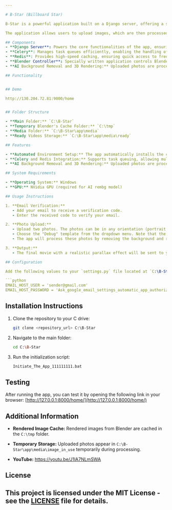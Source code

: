 ```yaml
---

# B-Star (Billboard Star)

B-Star is a powerful application built on a Django server, offering a seamless experience for rendering images and creating realistic 3D parallax effects. By leveraging a variety of advanced technologies, B-Star ensures optimal performance and functionality.

The application allows users to upload images, which are then processed and rendered into short video clips with stunning 3D parallax effects. The workflow is managed efficiently by Celery for task queue management and Redis for high-speed caching, ensuring that tasks are handled asynchronously and with minimal latency

## Components
- **Django Server**: Powers the core functionalities of the app, ensuring robust and scalable performance.
- **Celery**: Manages task queues efficiently, enabling the handling of asynchronous tasks.
- **Redis**: Provides high-speed caching, ensuring quick access to frequently used data.
- **Blender Controller**: Specially written application controls Blender software for rendering products, creating short video clips with realistic 3D parallax effects.
- **AI Background Removal and 3D Rendering:** Uploaded photos are processed to remove backgrounds with rembg, rendered in a 3D environment, and the final result is a realistic and perspective-accurate parallax effect.

## Functionality


## Demo

http://130.204.72.81:9000/home


## Folder Structure

- **Main Folder:** `C:\B-Star`
- **Temporary Blender's Cache Folder:** `C:\tmp`
- **Media Folder:** `C:\B-Star\app\media`
- **Ready Videos Storage:** `C:\B-Star\app\media\ready`

## Features

- **Automated Environment Setup:** The app automatically installs the conda environment and sets necessary environment variables.
- **Celery and Redis Integration:** Supports task queuing, allowing multiple photo uploads from different users simultaneously. Celery manages tasks one after another efficiently.
- **AI Background Removal and 3D Rendering:** Uploaded photos are processed to remove backgrounds with rembg, rendered in a 3D environment, and the final result is a realistic and perspective-accurate parallax effect.

## System Requirements

- **Operating System:** Windows
- **GPU:** NVidia GPU (required for AI rembg model)

## Usage Instructions

1. **Email Verification:**
   - Add your email to receive a verification code.
   - Enter the received code to verify your email.

2. **Photo Upload:**
   - Upload two photos. The photos can be in any orientation (portrait or landscape), but the subject of the photo should be clearly expressed.
   - Choose the "Debug" template from the dropdown menu. Note that the "TimesSquare_Drone" and "Times Square Casual" templates are not uploaded.
   - The app will process these photos by removing the background and rendering them in a 3D environment.

3. **Output:**
   - The final movie with a realistic parallax effect will be sent to your email.

## Configuration

Add the following values to your `settings.py` file located at `C:\B-Star\app\app\settings.py`:

```python
EMAIL_HOST_USER = 'sender@gmail.com'
EMAIL_HOST_PASSWORD = 'Ask_google_email_settings_automatic_app_authorization'
```

## Installation Instructions

1. Clone the repository to your C drive:
   ```sh
   git clone <repository_url> C:\B-Star
   ```

2. Navigate to the main folder:
   ```sh
   cd C:\B-Star
   ```

3. Run the initialization script:
   ```sh
   Initiate_The_App_111111111.bat
   ```

## Testing

After running the app, you can test it by opening the following link in your browser: [http://127.0.0.1:8000/home/](http://127.0.0.1:8000/home/)

## Additional Information

- **Rendered Image Cache:** Rendered images from Blender are cached in the `C:\tmp` folder.
- **Temporary Storage:** Uploaded photos appear in `C:\B-Star\app\media\image_in_use` temporarily during processing.

- **YouTube:** https://youtu.be/J1lA7NLmSWA

## License

This project is licensed under the MIT License - see the [LICENSE](LICENSE) file for details.
---
```

